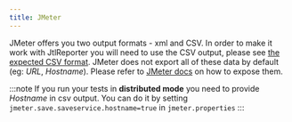 ```yaml
---
title: JMeter
---
```


JMeter offers you two output formats - xml and CSV. In order to make it work with JtlReporter you will need to use the CSV output, please see [the expected CSV format](/docs/integrations/introduction#csv-data-format). JMeter does not export all of these data by default (eg: *URL*, *Hostname*). Please refer to [JMeter docs](https://jmeter.apache.org/usermanual/listeners.html#defaults) on how to expose them.

:::note
If you run your tests in **distributed mode** you need to provide *Hostname* in csv output. You can do it by setting `jmeter.save.saveservice.hostname=true` in `jmeter.properties`
:::
